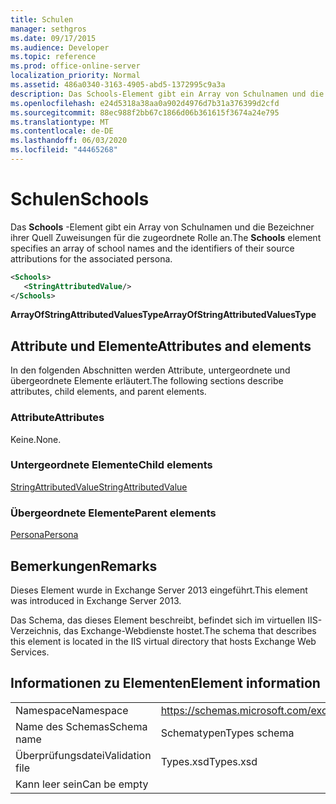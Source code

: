 ```yaml
---
title: Schulen
manager: sethgros
ms.date: 09/17/2015
ms.audience: Developer
ms.topic: reference
ms.prod: office-online-server
localization_priority: Normal
ms.assetid: 486a0340-3163-4905-abd5-1372995c9a3a
description: Das Schools-Element gibt ein Array von Schulnamen und die Bezeichner ihrer Quell Zuweisungen für die zugeordnete Rolle an.
ms.openlocfilehash: e24d5318a38aa0a902d4976d7b31a376399d2cfd
ms.sourcegitcommit: 88ec988f2bb67c1866d06b361615f3674a24e795
ms.translationtype: MT
ms.contentlocale: de-DE
ms.lasthandoff: 06/03/2020
ms.locfileid: "44465268"
---
```

# <a name="schools"></a><span data-ttu-id="384de-103">Schulen</span><span class="sxs-lookup"><span data-stu-id="384de-103">Schools</span></span>

<span data-ttu-id="384de-104">Das **Schools** -Element gibt ein Array von Schulnamen und die Bezeichner ihrer Quell Zuweisungen für die zugeordnete Rolle an.</span><span class="sxs-lookup"><span data-stu-id="384de-104">The **Schools** element specifies an array of school names and the identifiers of their source attributions for the associated persona.</span></span> 
  
```XML
<Schools>
   <StringAttributedValue/>
</Schools>
```

 <span data-ttu-id="384de-105">**ArrayOfStringAttributedValuesType**</span><span class="sxs-lookup"><span data-stu-id="384de-105">**ArrayOfStringAttributedValuesType**</span></span>
## <a name="attributes-and-elements"></a><span data-ttu-id="384de-106">Attribute und Elemente</span><span class="sxs-lookup"><span data-stu-id="384de-106">Attributes and elements</span></span>

<span data-ttu-id="384de-107">In den folgenden Abschnitten werden Attribute, untergeordnete und übergeordnete Elemente erläutert.</span><span class="sxs-lookup"><span data-stu-id="384de-107">The following sections describe attributes, child elements, and parent elements.</span></span>
  
### <a name="attributes"></a><span data-ttu-id="384de-108">Attribute</span><span class="sxs-lookup"><span data-stu-id="384de-108">Attributes</span></span>

<span data-ttu-id="384de-109">Keine.</span><span class="sxs-lookup"><span data-stu-id="384de-109">None.</span></span>
  
### <a name="child-elements"></a><span data-ttu-id="384de-110">Untergeordnete Elemente</span><span class="sxs-lookup"><span data-stu-id="384de-110">Child elements</span></span>

[<span data-ttu-id="384de-111">StringAttributedValue</span><span class="sxs-lookup"><span data-stu-id="384de-111">StringAttributedValue</span></span>](stringattributedvalue.md)
  
### <a name="parent-elements"></a><span data-ttu-id="384de-112">Übergeordnete Elemente</span><span class="sxs-lookup"><span data-stu-id="384de-112">Parent elements</span></span>

[<span data-ttu-id="384de-113">Persona</span><span class="sxs-lookup"><span data-stu-id="384de-113">Persona</span></span>](persona.md)
  
## <a name="remarks"></a><span data-ttu-id="384de-114">Bemerkungen</span><span class="sxs-lookup"><span data-stu-id="384de-114">Remarks</span></span>

<span data-ttu-id="384de-115">Dieses Element wurde in Exchange Server 2013 eingeführt.</span><span class="sxs-lookup"><span data-stu-id="384de-115">This element was introduced in Exchange Server 2013.</span></span>
  
<span data-ttu-id="384de-116">Das Schema, das dieses Element beschreibt, befindet sich im virtuellen IIS-Verzeichnis, das Exchange-Webdienste hostet.</span><span class="sxs-lookup"><span data-stu-id="384de-116">The schema that describes this element is located in the IIS virtual directory that hosts Exchange Web Services.</span></span>
  
## <a name="element-information"></a><span data-ttu-id="384de-117">Informationen zu Elementen</span><span class="sxs-lookup"><span data-stu-id="384de-117">Element information</span></span>

|||
|:-----|:-----|
|<span data-ttu-id="384de-118">Namespace</span><span class="sxs-lookup"><span data-stu-id="384de-118">Namespace</span></span>  <br/> |https://schemas.microsoft.com/exchange/services/2006/types  <br/> |
|<span data-ttu-id="384de-119">Name des Schemas</span><span class="sxs-lookup"><span data-stu-id="384de-119">Schema name</span></span>  <br/> |<span data-ttu-id="384de-120">Schematypen</span><span class="sxs-lookup"><span data-stu-id="384de-120">Types schema</span></span>  <br/> |
|<span data-ttu-id="384de-121">Überprüfungsdatei</span><span class="sxs-lookup"><span data-stu-id="384de-121">Validation file</span></span>  <br/> |<span data-ttu-id="384de-122">Types.xsd</span><span class="sxs-lookup"><span data-stu-id="384de-122">Types.xsd</span></span>  <br/> |
|<span data-ttu-id="384de-123">Kann leer sein</span><span class="sxs-lookup"><span data-stu-id="384de-123">Can be empty</span></span>  <br/> ||
   

